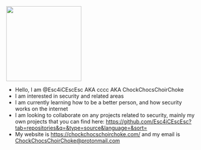 <img height="200" src="https://furniturehub.pk/wp-content/uploads/2020/07/medium.jpg"/>

- Hello, I am @Esc4iCEscEsc AKA cccc AKA ChockChocsChoirChoke
- I am interested in security and related areas
- I am currently learning how to be a better person, and how security works on the internet
- I am looking to collaborate on any projects related to security, mainly my own projects that you can find here: https://github.com/Esc4iCEscEsc?tab=repositories&q=&type=source&language=&sort=
- My website is https://chockchocschoirchoke.com/ and my email is ChockChocsChoirChoke@protonmail.com
